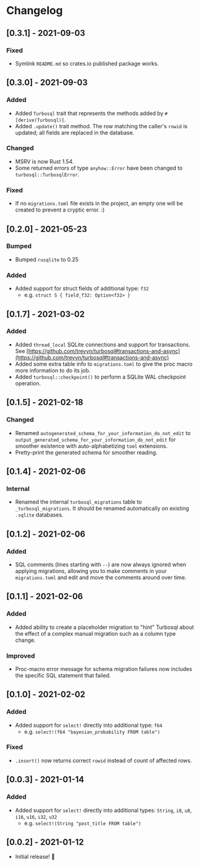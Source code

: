 # Changelog

## [0.3.1] - 2021-09-03

### Fixed

- Symlink `README.md` so crates.io published package works.

## [0.3.0] - 2021-09-03

### Added

- Added `Turbosql` trait that represents the methods added by `#[derive(Turbosql)]`.
- Added `.update()` trait method. The row matching the caller's `rowid` is updated; all fields are replaced in the database.

### Changed

- MSRV is now Rust 1.54.
- Some returned errors of type `anyhow::Error` have been changed to `turbosql::TurbosqlError`.

### Fixed

- If no `migrations.toml` file exists in the project, an empty one will be created to prevent a cryptic error. :)

## [0.2.0] - 2021-05-23

### Bumped

- Bumped `rusqlite` to 0.25

### Added

- Added support for struct fields of additional type: `f32`
  - e.g. `struct S { field_f32: Option<f32> }`

## [0.1.7] - 2021-03-02

### Added

- Added `thread_local` SQLite connections and support for transactions. See [https://github.com/trevyn/turbosql#transactions-and-async](https://github.com/trevyn/turbosql#transactions-and-async)
- Added some extra table info to `migrations.toml` to give the proc macro more information to do its job.
- Added `turbosql::checkpoint()` to perform a SQLite WAL checkpoint operation.

## [0.1.5] - 2021-02-18

### Changed

- Renamed `autogenerated_schema_for_your_information_do_not_edit` to `output_generated_schema_for_your_information_do_not_edit` for smoother existence with auto-alphabetizing `toml` extensions.
- Pretty-print the generated schema for smoother reading.

## [0.1.4] - 2021-02-06

### Internal

- Renamed the internal `turbosql_migrations` table to `_turbosql_migrations`. It should be renamed automatically on existing `.sqlite` databases.

## [0.1.2] - 2021-02-06

### Added

- SQL comments (lines starting with `--`) are now always ignored when applying migrations, allowing you to make comments in your `migrations.toml` and edit and move the comments around over time.

## [0.1.1] - 2021-02-06

### Added

- Added ability to create a placeholder migration to "hint" Turbosql about the effect of a complex manual migration such as a column type change.

### Improved

- Proc-macro error message for schema migration failures now includes the specific SQL statement that failed.

## [0.1.0] - 2021-02-02

### Added

- Added support for `select!` directly into additional type: `f64`
  - e.g. `select!(f64 "bayesian_probability FROM table")`

### Fixed

- `.insert()` now returns correct `rowid` instead of count of affected rows.

## [0.0.3] - 2021-01-14

### Added

- Added support for `select!` directly into additional types: `String`, `i8`, `u8`, `i16`, `u16`, `i32`, `u32`
  - e.g. `select!(String "post_title FROM table")`

## [0.0.2] - 2021-01-12

- Initial release! 🎉
